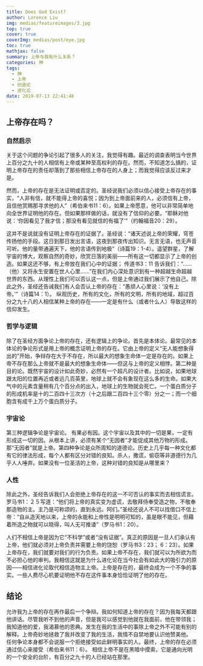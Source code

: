 ```yaml
---
title: Does God Exist?
author: Lorence Liu
img: medias/featureimages/3.jpg
top: true
cover: true
coverImg: medias/post/eye.jpg
toc: true
mathjax: false
summary: 上帝与我有什么关系？
categories: 神
tags:
  - 神
  - 上帝
  - 创造论
  - 进化论
date: 2019-07-13 22:41:48
---
```

## 上帝存在吗？ 

### 自然启示 
关于这个问题的争论引起了很多人的关注，我觉得有趣。最近的调查表明当今世界上百分之九十的人相信有上帝或某种至高权利的存在。然而，不知道怎么搞的，证明上帝存在的责任却落到了那些相信上帝存在的人身上；而我觉得应该反过来才是。

然而，上帝的存在是无法证明或否定的。圣经说我们必须以信心接受上帝存在的事实，“人非有信，就不能得上帝的喜悦；因为到上帝面前来的人，必须信有上帝，且信他赏赐那寻求他的人”（希伯来书11：6）。如果上帝愿意，他可以非常简单地向全世界证明他的存在。但如果那样做的话，就没有了信仰的必要。“耶稣对他说：‘你因看见了我才信；那没有看见就信的有福了’”（约翰福音20：29）。

这并不是说就没有证明上帝存在的证据了。圣经说：“诸天述说上帝的荣耀，穹苍传扬他的手段。这日到那日发出言语，这夜到那夜传出知识。无言无语，也无声音可听。他的量带通遍天下，他的言语传到地极”（诗篇19：1-4）。遥望群星，了解宇宙的博大，观察自然的奇妙，欣赏日落的美丽——所有这一切都显示了上帝的创造。如果这还不够，有上帝放在我们心中的证据； 传道书3：11 告诉我们：“……（他）又将永生安置在世人心里……”在我们内心深处意识到有一种超越生命超越世界的东西。从理性上我们可以否认这一点，但是上帝通过我们展示了他自己。除此之外，圣经还告诫我们有人会否认上帝的存在：“愚顽人心里说：‘没有上帝。’”（诗篇14：1）。 纵观历史，所有的文化，所有的文明，所有的地域，超过百分之九十八的人相信某种上帝的存在——一定是有什么（或者什么人）导致这样的信仰发生。

### 哲学与逻辑

除了在圣经方面争论上帝的存在，还有逻辑上的争论。首先是本体论。最常见的本体论的争论形式是用上帝的概念证明上帝的存在。它由上帝的定义“无人能想象得出的”开始，争辩存在大于不存在，所以最大的想象生命体一定是存在的。如果上帝不存在那么上帝就不是最大的想象生命体——但这与上帝的定义相悖。第二种是目的论。既然宇宙的设计如此奇妙，必然有一个超凡的设计者。比如说，如果地球跟太阳的位置再近或者远几百英里，地球上就不会有象现在这么多的生命。如果大气中的元素含量稍有几个百分点的出入，地球上的生物就会死亡。一个蛋白质分子的形成机率是十的二百四十三次方（十之后跟二百四十三个零）分之一；而一个细胞含有成千上万个蛋白质分子。

###  宇宙论

第三种逻辑争论是宇宙论。 有果必有因。这个宇宙以及其中的一切是果，一定有形成这一切的因。从根本上讲，必须有某个“无因者”才能促成其他万物的形成。那“无因者”就是上帝。第四种争论是众所周知的道德论。历史上几乎每一种文化都有它的律法形成，每个人都有区分对错的良知。杀人，撒谎，偷窃等非道德行为几乎人人唾弃。如果没有一位圣洁的上帝，这种对错的良知是从哪里来？ 

### 人性

除此之外，圣经告诉我们人会拒绝上帝存在的这一不可否认的事实而去相信谎言。罗马书1：２５写道：“他们将上帝的真实变为虚谎，去敬拜侍奉受造之物，不敬奉那造物的主。主乃是可称颂的，直到永远。阿们。”圣经还说人不可以找借口不信上帝：“自从造天地以来，上帝的永能和上帝性是明明可知的，虽是眼不能见，但藉着所造之物就可以晓得，叫人无可推诿”（罗马书1：20）。

人们不相信上帝是因为它“不科学”或者“没有证据”。真正的原因是一旦人们承认有上帝，他们就必须对上帝负责并需要上帝的饶恕（罗马书3：23； 6：23）。如果上帝存在，我们就要对我们的行为负责。如果上帝不存在，我们就可以为所欲为而不必担心他的审判。我相信这就是为什么进化论在当今社会有如此大的吸引力的原因——相信进化论取代相信造物主上帝。上帝是存在的，最终会成为一个不争的事实。一些人费尽心机要证明他不存在这件事本身恰恰证明了他的存在。

## 结论

允许我为上帝的存在再作最后一个争辩。我如何知道上帝的存在？因为我每天都跟他讲话。尽管我听不到他的声音，但是我可以感觉到他就在我面前，他在带领我；我知道他的爱，我渴慕他的恩典。发生在我的生活中的事除上帝之外不可能有别的解释。上帝奇妙地拯救了我并改变了我的生活，我情不自禁地要认识他赞美他。 任何争论本身都不会说服一个拒绝接受如此鲜明事实的人。最终，上帝的存在必须通过信心来接受（希伯来书11：6）。 相信上帝不是在黑暗中摸索，它是通向光明的一个安全的台阶，有百分之九十的人已经站在那里。